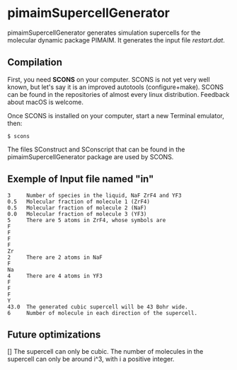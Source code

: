 pimaimSupercellGenerator
========================

pimaimSupercellGenerator generates simulation supercells for the molecular dynamic package PIMAIM.
It generates the input file *restart.dat*.


Compilation
-----------

First, you need **SCONS** on your computer. SCONS is not yet very well known, but let's say it is an improved autotools (configure+make). SCONS can be found in the repositories of almost every linux distribution. Feedback about macOS is welcome.

Once SCONS is installed on your computer, start a new Terminal emulator, then:
```
$ scons
```
The files SConstruct and SConscript that can be found in the pimaimSupercellGenerator package are used by SCONS.


Exemple of Input file named "in"
--------------------------------
```
3     Number of species in the liquid, NaF ZrF4 and YF3
0.5   Molecular fraction of molecule 1 (ZrF4)
0.5   Molecular fraction of molecule 2 (NaF)
0.0   Molecular fraction of molecule 3 (YF3)
5     There are 5 atoms in ZrF4, whose symbols are
F
F
F
F
Zr
2     There are 2 atoms in NaF
F
Na
4     There are 4 atoms in YF3
F
F
F
Y
43.0  The generated cubic supercell will be 43 Bohr wide.
6     Number of molecule in each direction of the supercell.
```


Future optimizations
--------------------
[] The supercell can only be cubic. The number of molecules in the supercell can only be around i^3, with i a positive integer.
